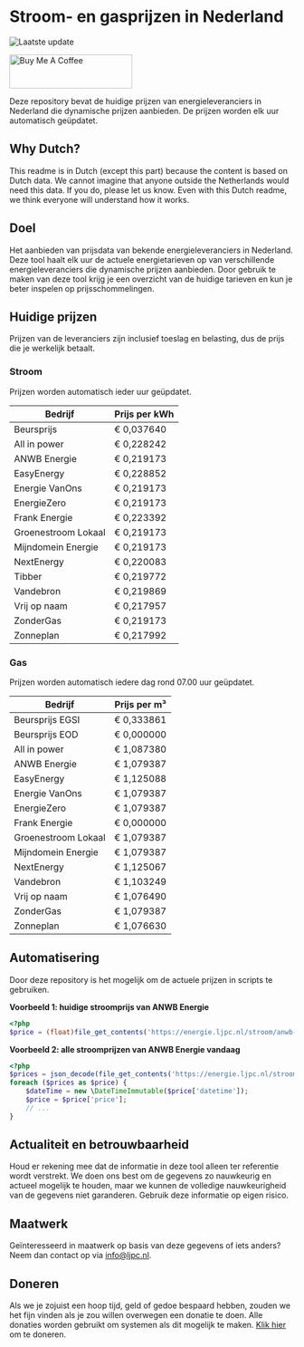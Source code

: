 # Stroom- en gasprijzen in Nederland

![Laatste update](https://img.shields.io/badge/laatste%20update-2023--10--04%2003%3A00%20CET-brightgreen)

<a href="https://www.buymeacoffee.com/Lars-" target="_blank"><img src="https://cdn.buymeacoffee.com/buttons/v2/default-orange.png" alt="Buy Me A Coffee" height="60" style="height: 60px !important;width: 217px !important;" ></a>

Deze repository bevat de huidige prijzen van energieleveranciers in Nederland die dynamische prijzen aanbieden. De prijzen worden elk uur automatisch geüpdatet.

## Why Dutch?

This readme is in Dutch (except this part) because the content is based on Dutch data. We cannot imagine that anyone outside the Netherlands would need this data. If you do, please let us know. Even with this Dutch readme, we think
everyone will understand how it works.

## Doel

Het aanbieden van prijsdata van bekende energieleveranciers in Nederland. Deze tool haalt elk uur de actuele energietarieven op van verschillende energieleveranciers die dynamische prijzen aanbieden. Door gebruik te maken van deze tool
krijg je een overzicht van de huidige tarieven en kun je beter inspelen op prijsschommelingen.

## Huidige prijzen

Prijzen van de leveranciers zijn inclusief toeslag en belasting, dus de prijs die je werkelijk betaalt.

### Stroom

Prijzen worden automatisch ieder uur geüpdatet.

 Bedrijf | Prijs per kWh 
---------|---------------
Beursprijs | € 0,037640
All in power | € 0,228242
ANWB Energie | € 0,219173
EasyEnergy | € 0,228852
Energie VanOns | € 0,219173
EnergieZero | € 0,219173
Frank Energie | € 0,223392
Groenestroom Lokaal | € 0,219173
Mijndomein Energie | € 0,219173
NextEnergy | € 0,220083
Tibber | € 0,219772
Vandebron | € 0,219869
Vrij op naam | € 0,217957
ZonderGas | € 0,219173
Zonneplan | € 0,217992


### Gas

Prijzen worden automatisch iedere dag rond 07.00 uur geüpdatet.

 Bedrijf | Prijs per m³ 
---------|--------------
Beursprijs EGSI | € 0,333861
Beursprijs EOD | € 0,000000
All in power | € 1,087380
ANWB Energie | € 1,079387
EasyEnergy | € 1,125088
Energie VanOns | € 1,079387
EnergieZero | € 1,079387
Frank Energie | € 0,000000
Groenestroom Lokaal | € 1,079387
Mijndomein Energie | € 1,079387
NextEnergy | € 1,125067
Vandebron | € 1,103249
Vrij op naam | € 1,076490
ZonderGas | € 1,079387
Zonneplan | € 1,076630


## Automatisering

Door deze repository is het mogelijk om de actuele prijzen in scripts te gebruiken.

**Voorbeeld 1: huidige stroomprijs van ANWB Energie**

```php
<?php
$price = (float)file_get_contents('https://energie.ljpc.nl/stroom/anwb-energie-nu.txt');

```

**Voorbeeld 2: alle stroomprijzen van ANWB Energie vandaag**

```php
<?php
$prices = json_decode(file_get_contents('https://energie.ljpc.nl/stroom/all-in-power-vandaag.json'),true);
foreach ($prices as $price) {
    $dateTime = new \DateTimeImmutable($price['datetime']);
    $price = $price['price'];
    // ...
}
```

## Actualiteit en betrouwbaarheid

Houd er rekening mee dat de informatie in deze tool alleen ter referentie wordt verstrekt. We doen ons best om de gegevens zo nauwkeurig en actueel mogelijk te houden, maar we kunnen de volledige nauwkeurigheid van de gegevens niet
garanderen. Gebruik deze informatie op eigen risico.

## Maatwerk

Geïnteresseerd in maatwerk op basis van deze gegevens of iets anders? Neem dan contact op
via [info@ljpc.nl](mailto:info@ljpc.nl?subject=Energie%20prijzen).

## Doneren

Als we je zojuist een hoop tijd, geld of gedoe bespaard hebben, zouden we het fijn vinden als je zou willen overwegen een
donatie te doen. Alle donaties worden gebruikt om systemen als dit mogelijk te
maken. [Klik hier](https://www.buymeacoffee.com/Lars-) om te doneren.
